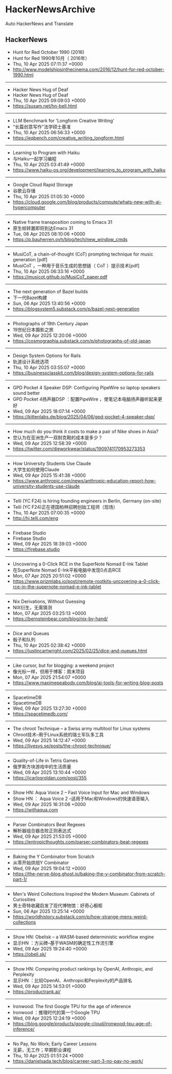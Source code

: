 # HackerNewsArchive
Auto HackerNews and Translate

## HackerNews
* Hunt for Red October 1990 (2016)
* Hunt for Red 1990年10月（ 2016年）
* Thu, 10 Apr 2025 07:11:37 +0000
* http://www.modelshipsinthecinema.com/2016/12/hunt-for-red-october-1990.html
----
* Hacker News Hug of Deaf
* Hacker News Hug of Deaf
* Thu, 10 Apr 2025 09:09:03 +0000
* https://susam.net/hn-bell.html
----
* LLM Benchmark for 'Longform Creative Writing'
* “长篇创意写作”法学硕士基准
* Thu, 10 Apr 2025 06:56:33 +0000
* https://eqbench.com/creative_writing_longform.html
----
* Learning to Program with Haiku
* 与Haiku一起学习编程
* Thu, 10 Apr 2025 03:41:49 +0000
* https://www.haiku-os.org/development/learning_to_program_with_haiku
----
* Google Cloud Rapid Storage
* 谷歌云存储
* Thu, 10 Apr 2025 01:05:30 +0000
* https://cloud.google.com/blog/products/compute/whats-new-with-ai-hypercomputer
----
* Native frame transposition coming to Emacs 31
* 原生帧转置即将到达Emacs 31
* Tue, 08 Apr 2025 08:10:06 +0000
* https://p.bauherren.ovh/blog/tech/new_window_cmds
----
* MusiCoT, a chain-of-thought (CoT) prompting technique for music generation [pdf]
* MusiCoT ，一种用于音乐生成的思想链（ CoT ）提示技术[pdf]
* Thu, 10 Apr 2025 06:33:16 +0000
* https://musicot.github.io/MusiCoT_paper.pdf
----
* The next generation of Bazel builds
* 下一代Bazel构建
* Sun, 06 Apr 2025 13:40:56 +0000
* https://blogsystem5.substack.com/p/bazel-next-generation
----
* Photographs of 19th Century Japan
* 19世纪日本摄影之旅
* Wed, 09 Apr 2025 12:20:06 +0000
* https://cosmographia.substack.com/p/photographs-of-old-japan
----
* Design System Options for Rails
* 轨道设计系统选项
* Thu, 10 Apr 2025 03:55:07 +0000
* https://businessclasskit.com/blog/design-system-options-for-rails
----
* GPD Pocket 4 Speaker DSP: Configuring PipeWire so laptop speakers sound better
* GPD Pocket 4扬声器DSP ：配置PipeWire ，使笔记本电脑扬声器听起来更好
* Wed, 09 Apr 2025 18:07:14 +0000
* https://kittenlabs.de/blog/2025/04/06/gpd-pocket-4-speaker-dsp/
----
* How much do you think it costs to make a pair of Nike shoes in Asia?
* 您认为在亚洲生产一双耐克鞋的成本是多少？
* Wed, 09 Apr 2025 12:58:39 +0000
* https://twitter.com/dieworkwear/status/1909741170953273353
----
* How University Students Use Claude
* 大学生如何使用Claude
* Wed, 09 Apr 2025 15:41:38 +0000
* https://www.anthropic.com/news/anthropic-education-report-how-university-students-use-claude
----
* Telli (YC F24) is hiring founding engineers in Berlin, Germany (on-site)
* Telli (YC F24)正在德国柏林招聘创始工程师（现场）
* Thu, 10 Apr 2025 07:00:35 +0000
* http://hi.telli.com/eng
----
* Firebase Studio
* Firebase Studio
* Wed, 09 Apr 2025 18:39:03 +0000
* https://firebase.studio
----
* Uncovering a 0-Click RCE in the SuperNote Nomad E-Ink Tablet
* 在SuperNote Nomad E-Ink平板电脑中发现0点击RCE
* Mon, 07 Apr 2025 20:51:02 +0000
* https://www.prizmlabs.io/post/remote-rootkits-uncovering-a-0-click-rce-in-the-supernote-nomad-e-ink-tablet
----
* Nix Derivations, Without Guessing
* NIX衍生，无需猜测
* Mon, 07 Apr 2025 03:25:13 +0000
* https://bernsteinbear.com/blog/nix-by-hand/
----
* Dice and Queues
* 骰子和队列
* Thu, 10 Apr 2025 02:38:42 +0000
* https://justincartwright.com/2025/02/25/dice-and-queues.html
----
* Like cursor, but for blogging: a weekend project
* 像光标一样，但用于博客：周末项目
* Mon, 07 Apr 2025 21:54:07 +0000
* https://www.maximepeabody.com/blog/ai-tools-for-writing-blog-posts
----
* SpacetimeDB
* SpacetimeDB
* Wed, 09 Apr 2025 13:27:30 +0000
* https://spacetimedb.com/
----
* The chroot Technique – a Swiss army multitool for Linux systems
* Chroot技术–用于Linux系统的瑞士军队多工具
* Wed, 09 Apr 2025 14:12:47 +0000
* https://livesys.se/posts/the-chroot-technique/
----
* Quality-of-Life in Tetris Games
* 俄罗斯方块游戏中的生活质量
* Wed, 09 Apr 2025 13:10:44 +0000
* https://jcarlosroldan.com/post/355
----
* Show HN: Aqua Voice 2 – Fast Voice Input for Mac and Windows
* Show HN ： Aqua Voice 2 –适用于Mac和Windows的快速语音输入
* Wed, 09 Apr 2025 16:31:06 +0000
* https://withaqua.com
----
* Parser Combinators Beat Regexes
* 解析器组合器击败正则表达式
* Wed, 09 Apr 2025 21:53:05 +0000
* https://entropicthoughts.com/parser-combinators-beat-regexes
----
* Baking the Y Combinator from Scratch
* 从零开始烘焙Y Combinator
* Wed, 09 Apr 2025 19:04:12 +0000
* https://the-nerve-blog.ghost.io/baking-the-y-combinator-from-scratch-part-1/
----
* Men's Weird Collections Inspired the Modern Museum: Cabinets of Curiosities
* 男士奇特收藏启发了现代博物馆：好奇心橱柜
* Sun, 06 Apr 2025 13:25:14 +0000
* https://worldhistory.substack.com/p/how-strange-mens-weird-collections
----
* Show HN: Obelisk – a WASM-based deterministic workflow engine
* 显示HN ：方尖碑–基于WASM的确定性工作流引擎
* Wed, 09 Apr 2025 19:24:40 +0000
* https://obeli.sk/
----
* Show HN: Comparing product rankings by OpenAI, Anthropic, and Perplexity
* 显示HN ：比较OpenAI、Anthropic和Perplexity的产品排名
* Wed, 09 Apr 2025 14:53:01 +0000
* https://productrank.ai/
----
* Ironwood: The first Google TPU for the age of inference
* Ironwood ：推理时代的第一个Google TPU
* Wed, 09 Apr 2025 12:24:19 +0000
* https://blog.google/products/google-cloud/ironwood-tpu-age-of-inference/
----
* No Pay, No Work; Early Career Lessons
* 无薪，无工作；早期职业课程
* Thu, 10 Apr 2025 01:51:24 +0000
* https://danielsada.tech/blog/carreer-part-3-no-pay-no-work/
----

